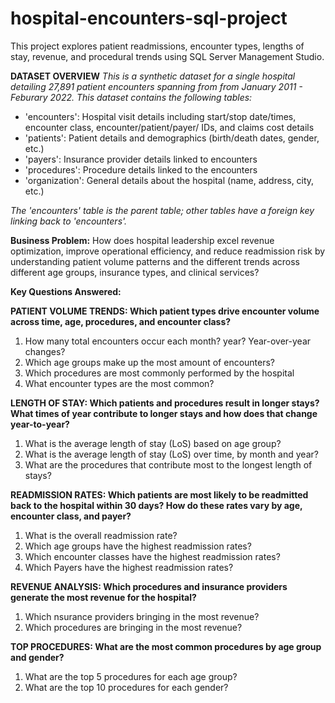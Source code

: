 # hospital-encounters-sql-project

This project explores patient readmissions, encounter types, lengths of stay, revenue, and procedural trends using SQL Server Management Studio.


**DATASET OVERVIEW**
_This is a synthetic dataset for a single hospital detailing 27,891 patient encounters spanning from from January 2011 - Feburary 2022.
This dataset contains the following tables:_

- 'encounters': Hospital visit details including start/stop date/times, encounter class, encounter/patient/payer/ IDs, and claims cost details
- 'patients': Patient details and demographics (birth/death dates, gender, etc.)
- 'payers': Insurance provider details linked to encounters
- 'procedures': Procedure details linked to the encounters
- 'organization': General details about the hospital (name, address, city, etc.)

_The 'encounters' table is the parent table; other tables have a foreign key linking back to 'encounters'._

**Business Problem:**
How does hospital leadership excel revenue optimization, improve operational efficiency, and reduce readmission risk by understanding patient volume patterns and the different trends across different age groups, insurance types, and clinical services?


**Key Questions Answered:**

**PATIENT VOLUME TRENDS: Which patient types drive encounter volume across time, age, procedures, and encounter class?**

  1. How many total encounters occur each month? year? Year-over-year changes?
  2.  Which age groups make up the most amount of encounters?
  3.  Which procedures are most commonly performed by the hospital
  4.  What encounter types are the most common?


**LENGTH OF STAY: Which patients and procedures result in longer stays? What times of year contribute to longer stays and how does that change year-to-year?**

  1. What is the average length of stay (LoS) based on age group?
  2. What is the average length of stay (LoS) over time, by month and year?
  3. What are the procedures that contribute most to the longest length of stays?


**READMISSION RATES: Which patients are most likely to be readmitted back to the hospital within 30 days? How do these rates vary by age, encounter class, and payer?**

  1. What is the overall readmission rate?
  2. Which age groups have the highest readmission rates?
  3. Which encounter classes have the highest readmission rates?
  4. Which Payers have the highest readmission rates?


**REVENUE ANALYSIS: Which procedures and insurance providers generate the most revenue for the hospital?**

  1. Which nsurance providers bringing in the most revenue?
  2. Which procedures are bringing in the most revenue?


**TOP PROCEDURES: What are the most common procedures by age group and gender?**

  1. What are the top 5 procedures for each age group?
  2. What are the top 10 procedures for each gender?

  
